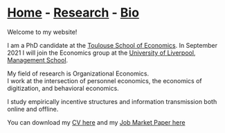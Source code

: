 # [Home](./index.html)  -  [Research](./research.html) - [Bio](./bio.html)

Welcome to my website!

I am a PhD candidate at the [Toulouse School of Economics](https://www.tse-fr.eu/). In September 2021 I will join the Economics group at the [University of Liverpool, Management School](https://www.liverpool.ac.uk/management/).

My field of research is Organizational Economics.  
I work at the intersection of personnel economics, the economics of digitization, and behavioral economics.

I study empirically incentive structures and information transmission both online and offline.

You can download my [CV here](./CV082021.pdf) and my [Job Market Paper here](./JMP.pdf) 
